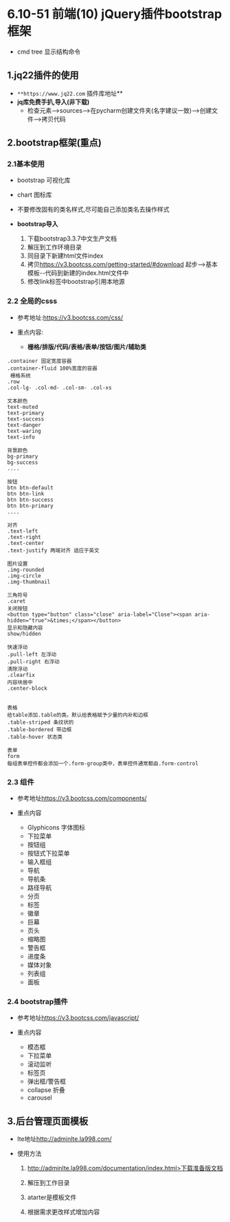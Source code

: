 # 6.10-51 前端(10) jQuery插件bootstrap框架

- cmd  tree 显示结构命令

## 1.jq22插件的使用

- ```**https://www.jq22.com``` 插件库地址**
- **jq库免费手扒,导入(非下载)**
  - 检查元素-->sources-->在pycharm创建文件夹(名字建议一致)-->创建文件-->拷贝代码

## 2.bootstrap框架(重点)

### 2.1基本使用

- bootstrap 可视化库
- chart 图标库
- 不要修改固有的类名样式,尽可能自己添加类名去操作样式

- **bootstrap导入**
  1. 下载bootstrap3.3.7中文生产文档
  2. 解压到工作环境目录
  3. 同目录下新建html文件index
  4. 拷贝<https://v3.bootcss.com/getting-started/#download> 起步-->基本模板--代码到新建的index.html文件中
  5. 修改link标签中bootstrap引用本地源

### 2.2 全局的csss

- 参考地址:<https://v3.bootcss.com/css/>

- 重点内容:
  - **栅格/排版/代码/表格/表单/按钮/图片/辅助类**

````
.container 固定宽度容器
.container-fluid 100%宽度的容器
 栅格系统
.row
.col-lg- .col-md- .col-sm- .col-xs

文本颜色
text-muted
text-primary
text-success
text-danger
text-waring
text-info

背景颜色
bg-primary
bg-success
....

按钮
btn btn-default
btn btn-link
btn btn-success
btn btn-primary
....

对齐
.text-left
.text-right
.text-center
.text-justify 两端对齐 适应于英文

图片设置
.img-rounded
.img-circle
.img-thumbnail 

三角符号
.caret
关闭按钮
<button type="button" class="close" aria-label="Close"><span aria-hidden="true">&times;</span></button>
显示和隐藏内容
show/hidden

快速浮动
.pull-left 左浮动
.pull-right 右浮动
清除浮动
.clearfix
内容块居中
.center-block


表格
给table添加.table的类。默认给表格赋予少量的内补和边框
.table-striped 条纹状的
.table-bordered 带边框
.table-hover 状态类

表单
form
每组表单控件都会添加一个.form-group类中，表单控件通常都由.form-control
````

### 2.3 组件

- 参考地址<https://v3.bootcss.com/components/>

- 重点内容
  - Glyphicons 字体图标
  - 下拉菜单
  - 按钮组
  - 按钮式下拉菜单
  - 输入框组
  - 导航
  - 导航条
  - 路径导航
  - 分页
  - 标签
  - 徽章
  - 巨幕
  - 页头
  - 缩略图
  - 警告框
  - 进度条
  - 媒体对象
  - 列表组
  - 面板

### 2.4 bootstrap插件

- 参考地址<https://v3.bootcss.com/javascript/>

- 重点内容
  - 模态框
  - 下拉菜单
  - 滚动监听
  - 标签页
  - 弹出框/警告框
  - collapse 折叠
  - carousel

## 3.后台管理页面模板

- lte地址<http://adminlte.la998.com/>

- 使用方法

  1. http://adminlte.la998.com/documentation/index.html>下载准备版文档

  2. 解压到工作目录
  3. atarter是模板文件
  4. 根据需求更改样式增加内容